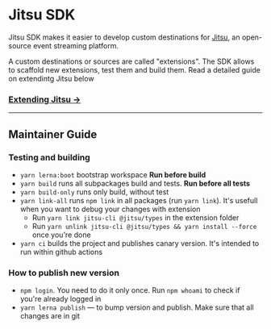 # Jitsu SDK

Jitsu SDK makes it easier to develop custom destinations for [Jitsu](https://github.com/jitsucom/jitsu), an open-source 
event streaming platform.

A custom destinations or sources are called "extensions". The SDK allows to scaffold new extensions, test them and build them. Read
a detailed guide on extendintg Jitsu below

### [Extending Jitsu →](https://jitsu.com/docs/extending)

<hr />

## Maintainer Guide

### Testing and building

* `yarn lerna:boot` bootstrap workspace  **Run before build**
* `yarn build` runs all subpackages build and tests. **Run before all tests**
* `yarn build-only` runs only build, without test
* `yarn link-all` runs `npm link` in all packages (run `yarn link`). It's usefull when you want to debug 
your changes with extension
  * Run `yarn link jitsu-cli @jitsu/types` in the extension folder
  * Run `yarn unlink jitsu-cli @jitsu/types && yarn install --force` once you're done
* `yarn ci` builds the project and publishes canary version. It's intended to run within github actions

### How to publish new version

* `npm login`. You need to do it only once. Run `npm whoami` to check if you're already logged in
* `yarn lerna publish` — to bump version and publish. Make sure that all changes are in git




